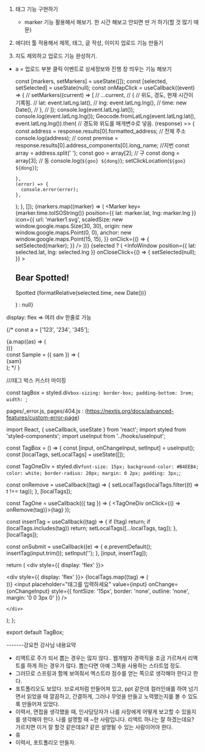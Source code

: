 1. 태그 기능 구현하기
   - marker 기능 활용해서 해보기. 한 시간 해보고 안되면 딴 거 하기(할 것 많기 때문)

2. 에디터 툴 적용해서 제목, 태그, 글 작성, 이미지 업로드 기능 만들기

3. 지도 제외하고 업로드 기능 완성하기.

+ a = 업로드 부분 클릭 이벤트로 상세정보와 진행 창 띄우는 기능 해보기

  const [markers, setMarkers] = useState([]);
    const [selected, setSelected] = useState(null);
    const onMapClick = useCallback((event) => {
    // setMarkers((current) => [
    //   ...current,
    //   { // 위도, 경도, 현재 시간이 기록됨.
    //     lat: event.latLng.lat(),
    //     lng: event.latLng.lng(),
    //     time: new Date(),
    //   },
    // ]);
    console.log(event.latLng.lat());
    console.log(event.latLng.lng());
    Geocode.fromLatLng(event.latLng.lat(), event.latLng.lng()).then( // 경도와 위도를 매개변수로 넣음.
      (response) => {
        const address = response.results[0].formatted_address; // 전체 주소
        console.log(address);
        // const premise = response.results[0].address_components[0].long_name; //지번
        const array = address.split(' ');
        const goo = array[2]; // 구
        const dong = array[3]; // 동
        console.log(`${goo} ${dong}`);
        setClickLocation(`${goo} ${dong}`);

      },
      (error) => {
        console.error(error);
      },
    );
  }, []);
        {markers.map((marker) => (
          <Marker
            key={marker.time.toISOString()}
            position={{ lat: marker.lat, lng: marker.lng }}
            icon={{
              url: 'marker1.svg',
              scaledSize: new window.google.maps.Size(30, 30),
              origin: new window.google.maps.Point(0, 0),
              anchor: new window.google.maps.Point(15, 15),
            }}
            onClick={() => {
              setSelected(marker);
            }}
          />
        ))}
        {selected ? (
          <InfoWindow
            position={{ lat: selected.lat, lng: selected.lng }}
            onCloseClick={() => {
              setSelected(null);
            }}
          >
            <div>
              <h2>Bear Spotted!</h2>
              <p>Spotted {formatRelative(selected.time, new Date())}</p>
            </div>
          </InfoWindow>
        ) : null}

display: flex => 여러 div 한줄로 가능



{/* 
  const a = ['123', '234', '345'];
  <div style={{ display: 'flex' }}>
{a.map((as) => (
  <div>
    <Sample sam={as} />  
  </div>
))}
</div> 
  const Sample = ({ sam }) => (
    <div>{sam}</div>
  );
*/ }


///태그 박스 커스터 마이징

const tagBox = styled.div`
  box-sizing: border-box;
  padding-bottom: 3rem;
  width: 
`;

pages/_error.js, pages/404.js : (https://nextjs.org/docs/advanced-features/custom-error-page)

import React, { useCallback, useState } from 'react';
import styled from 'styled-components';
import useInput from '../hooks/useInput';

const TagBox = () => {
  const [input, onChangeInput, setInput] = useInput();
  const [localTags, setLocalTags] = useState([]);

  const TagOneDiv = styled.div`
    font-size: 15px;
    background-color: #B4EEB4;
    color: white;
    border-radius: 20px;
    margin: 0 2px;
    padding: 3px;
  `;

  const onRemove = useCallback((tag) => {
    setLocalTags(localTags.filter((t) => t !== tag));
  }, [localTags]);

  const TagOne = useCallback(({ tag }) => (
    <TagOneDiv onClick={() => onRemove(tag)}>{tag}</TagOneDiv>
  ));

  const insertTag = useCallback((tag) => {
    if (!tag) return;
    if (localTags.includes(tag)) return;
    setLocalTags([...localTags, tag]);
  }, [localTags]);

  const onSubmit = useCallback((e) => {
    e.preventDefault();
    insertTag(input.trim());
    setInput('');
  }, [input, insertTag]);

  return (
    <div style={{ display: 'flex' }}>
      <form onSubmit={onSubmit}>
        <div style={{ display: 'flex' }}>
          {localTags.map((tag) => (
            <div>
              <TagOne key={tag} tag={tag} />
            </div>
          ))}
          <input placeholder="태그를 입력하세요" value={input} onChange={onChangeInput} style={{ fontSize: '15px', border: 'none', outline: 'none', margin: '0 0 3px 0' }} />
        </div>
      </form>

    </div>
  );
};

export default TagBox;

-------강요천 강사님 내용요약
- 리액트로 주가 되서 뽑는 경우는 많지 않다.. 웹개발자 경력직을 조금 가르쳐서 리액트를 하게 하는 경우가 많다. 뽑는다면 아예 그쪽을 사용하는 스타트업 정도.
- 그러므로 스프링과 함께 보여줘서 엑스트라 점수를 얻는 쪽으로 생각해야 한다고 한다.
- 포트폴리오도 보았다. 브로셔처럼 만들어져 있고, ppt 같은데 컬러인쇄를 하여 넘기면서 읽었을 때 깔끔하고, 간결하게, 그러나 무엇을 만들고 노력했는지를 볼 수 있도록 만들어져 있었다.
- 이력서, 면접을 생각했을 때, 인사담당자가 나를 사장에게 어떻게 보고할 수 있을지를 생각해야 한다. 나를 설명할 때 ~한 사람입니다. 리액트 하나는 잘 하겠는데요? 가르치면 이거 잘 할것 같은데요? 같은 설명될 수 있는 사람이어야 한다.
- 휴
- 이력서, 포트폴리오 만들자.

